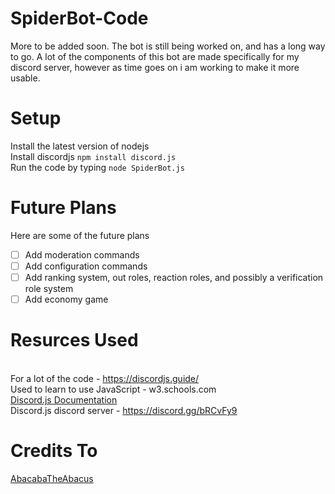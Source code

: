 # SpiderBot-Code

More to be added soon. The bot is still being worked on, and has a long way to go. A lot of the components of this bot are made specifically for my discord server, however as time goes on i am working to make it more usable.

# Setup
Install the latest version of nodejs
<br>Install discordjs `npm install discord.js`
<br>Run the code by typing `node SpiderBot.js`

# Future Plans
Here are some of the future plans
* [ ] Add moderation commands
* [ ] Add configuration commands
* [ ] Add ranking system, out roles, reaction roles, and possibly a verification role system
* [ ] Add economy game

# Resurces Used
<br>For a lot of the code - https://discordjs.guide/
<br>Used to learn to use JavaScript - w3.schools.com
<br>[Discord.js Documentation](https://discord.js.org/?source=post_page---------------------------#/docs/main/stable/general/welcome)
<br>Discord.js discord server - https://discord.gg/bRCvFy9

# Credits To
[AbacabaTheAbacus](https://github.com/AbacabaTheAbacus)
